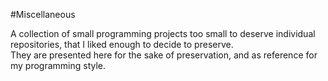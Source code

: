 #Miscellaneous

A collection of small programming projects too small to deserve individual repositories, that I liked enough to decide to preserve.  
They are presented here for the sake of preservation, and as reference for my programming style.

